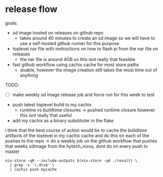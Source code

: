 # release flow

goals:

- sd image hosted on releases on github repo
    - takes around 40 minutes to create an sd image so we will have to use a self-hosted github runner for this purpose
- toplevel nar file with instructions on how to flash pi from the nar file on releases
    - the nar file is around 4GB so this isnt really that feasible
- fast github workflow using cachix cache for most store paths
    - doable, however the image creation still takes the most time out of anything


TODO:

- [ ] make weekly sd image release job and force run for this week to test
- push latest toplevel build to my cachix
    - runtime vs buildtime closures -> pushed runtime closure however this isnt really that useful
- add my cachix as a binary substituter in the flake


i think that the best course of action would be to cache the buildtime artifacts of the toplevel in my cachix cache and do this on each of the pushes to the repo
-> do a weekly job on the github workflow that pushes that weeks sdimage from the hytech_nixos, dont do on every push to master

```
nix-store -qR --include-outputs $(nix-store -qd ./result) \
  | grep -v '\.drv$' \
  | cachix push mycache
```
